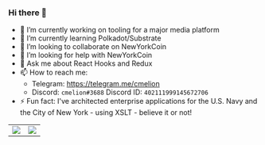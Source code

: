 ### Hi there 👋

<!--
**cmelion/cmelion** is a ✨ _special_ ✨ repository because its `README.md` (this file) appears on your GitHub profile.

Here are some ideas to get you started:

- 🔭 I’m currently working on ...
- 🌱 I’m currently learning ...
- 👯 I’m looking to collaborate on ...
- 🤔 I’m looking for help with ...
- 💬 Ask me about ...
- 📫 How to reach me: ...
- 😄 Pronouns: ...
- ⚡ Fun fact: ...
-->


- 🔭 I’m currently working on tooling for a major media platform
- 🌱 I’m currently learning Polkadot/Substrate
- 👯 I’m looking to collaborate on NewYorkCoin
- 🤔 I’m looking for help with NewYorkCoin
- 💬 Ask me about React Hooks and Redux
- 📫 How to reach me:
    - Telegram: https://telegram.me/cmelion
    - Discord: `cmelion#3688` Discord ID: `402111999145672706`
- ⚡ Fun fact: I've architected enterprise applications for the U.S. Navy and the City of New York - using XSLT - believe it or not!


<table>
  <tr>
    <td align="center" style="padding=0;width=50%;">
      <img align="center" style="padding=0;" src="https://github-readme-stats.vercel.app/api/?username=cmelion&show_icons=true&title_color=abeb0c&text_color=fa4c46&bg_color=00000000&hide_border=true&icon_color=4F8CC9&hide_title=true&count_private=true"/>
    </td>
    <td align="center" style="padding=0;width=50%;">
      <img align="center" style="padding=0;" src="https://github-readme-stats.quantumlytangled.vercel.app/api/top-langs/?username=cmelion&layout=compact&show_icons=true&title_color=abeb0c&text_color=fa4c46&bg_color=00000000&hide_border=true&icon_color=00000000&count_private=true&extra=weeb-cafe/mewchan,archives;cordisjs/cordis"/>
    </td>
  </tr>
</table>
